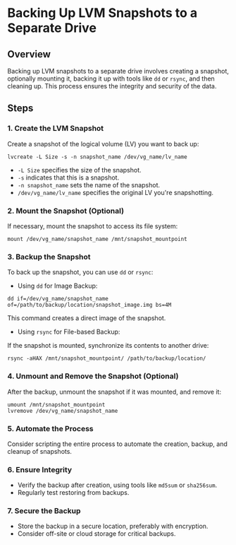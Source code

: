 # Backing Up LVM Snapshots to a Separate Drive

## Overview

Backing up LVM snapshots to a separate drive involves creating a snapshot, optionally mounting it, backing it up with tools like `dd` or `rsync`, and then cleaning up. This process ensures the integrity and security of the data.

## Steps

### 1. Create the LVM Snapshot

Create a snapshot of the logical volume (LV) you want to back up:

```
lvcreate -L Size -s -n snapshot_name /dev/vg_name/lv_name
```

- `-L Size` specifies the size of the snapshot.
- `-s` indicates that this is a snapshot.
- `-n snapshot_name` sets the name of the snapshot.
- `/dev/vg_name/lv_name` specifies the original LV you're snapshotting.

### 2. Mount the Snapshot (Optional)

If necessary, mount the snapshot to access its file system:

```
mount /dev/vg_name/snapshot_name /mnt/snapshot_mountpoint
```

### 3. Backup the Snapshot

To back up the snapshot, you can use `dd` or `rsync`:

- Using `dd` for Image Backup:

```
dd if=/dev/vg_name/snapshot_name of=/path/to/backup/location/snapshot_image.img bs=4M
```

This command creates a direct image of the snapshot.

- Using `rsync` for File-based Backup:

If the snapshot is mounted, synchronize its contents to another drive:

```
rsync -aHAX /mnt/snapshot_mountpoint/ /path/to/backup/location/
```

### 4. Unmount and Remove the Snapshot (Optional)

After the backup, unmount the snapshot if it was mounted, and remove it:

```
umount /mnt/snapshot_mountpoint
lvremove /dev/vg_name/snapshot_name
```

### 5. Automate the Process

Consider scripting the entire process to automate the creation, backup, and cleanup of snapshots.

### 6. Ensure Integrity

- Verify the backup after creation, using tools like `md5sum` or `sha256sum`.
- Regularly test restoring from backups.

### 7. Secure the Backup

- Store the backup in a secure location, preferably with encryption.
- Consider off-site or cloud storage for critical backups.
